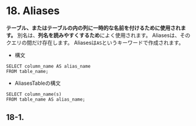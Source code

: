# 18. Aliases
**テーブル、またはテーブルの内の列に一時的な名前を付けるために使用されます。**
別名は、**列名を読みやすくするため**によく使用されます。
Aliasesは、そのクエリの間だけ存在します。
Aliasesは`AS`というキーワードで作成されます。

- 構文
```sql: Aliases
SELECT column_name AS alias_name
FROM table_name;
```

- AliasesTableの構文
```sql: AliasesTable
SELECT column_name(s)
FROM table_name AS alias_name;
```


## 18-1.
